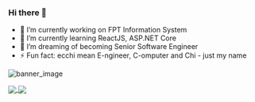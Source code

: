 ### Hi there 👋


- 🔭 I’m currently working on FPT Information System
- 🌱 I’m currently learning ReactJS, ASP.NET Core
- 👯 I’m dreaming of becoming Senior Software Engineer
- ⚡ Fun fact: ecchi mean E-ngineer, C-omputer and Chi - just my name 


![banner_image](https://github.com/ecchi1234/ecchi1234/blob/master/banner.png)

<a href="https://github.com/anuraghazra/github-readme-stats">
  <img align="center" src="https://github-readme-stats.vercel.app/api?username=ecchi1234&theme=synthwave&repo=github-readme-stats" />
</a>
<a href="https://github.com/anuraghazra/github-readme-stats">
  <img align="center" src="https://github-readme-stats.vercel.app/api/top-langs/?username=ecchi1234&layout=compact&theme=synthwave&repo=github-readme-stats" />
</a>
